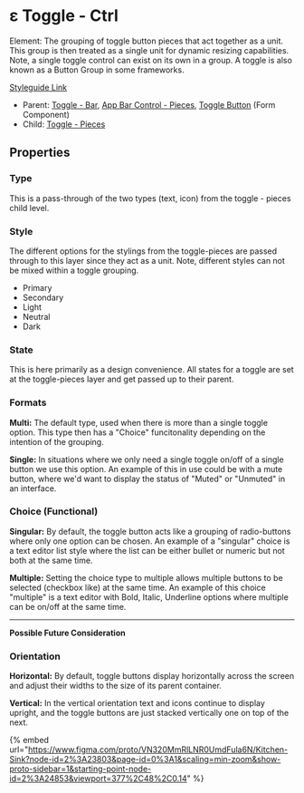 # ε Toggle - Ctrl

Element: The grouping of toggle button pieces that act together as a unit. This group is then treated as a single unit for dynamic resizing capabilities. Note, a single toggle control can exist on its own in a group. A toggle is also known as a Button Group in some frameworks.

[Styleguide Link](https://zpl.io/ag19AW0)

* Parent: [Toggle - Bar](toggle-bar.md), [App Bar Control - Pieces](../../components/app-bar/abc-pieces.md), [Toggle Button](../../components/form/togglebutton.md) (Form Component)
* Child: [Toggle - Pieces](toggle-pieces.md)

## Properties

### Type

This is a pass-through of the two types (text, icon) from the toggle - pieces child level.

### Style

The different options for the stylings from the toggle-pieces are passed through to this layer since they act as a unit. Note, different styles can not be mixed within a toggle grouping.

* Primary
* Secondary
* Light
* Neutral
* Dark

### State

This is here primarily as a design convenience. All states for a toggle are set at the toggle-pieces layer and get passed up to their parent.

### Formats

**Multi:** The default type, used when there is more than a single toggle option. This type then has a "Choice" funcitonality depending on the intention of the grouping.

**Single:** In situations where we only need a single toggle on/off of a single button we use this option. An example of this in use could be with a mute button, where we'd want to display the status of "Muted" or "Unmuted" in an interface.

### Choice (Functional)

**Singular:** By default, the toggle button acts like a grouping of radio-buttons where only one option can be chosen. An example of a "singular" choice is a text editor list style where the list can be either bullet or numeric but not both at the same time.

**Multiple:** Setting the choice type to multiple allows multiple buttons to be selected (checkbox like) at the same time. An example of this choice "multiple" is a text editor with Bold, Italic, Underline options where multiple can be on/off at the same time.

***

**Possible Future Consideration**

### Orientation

**Horizontal:** By default, toggle buttons display horizontally across the screen and adjust their widths to the size of its parent container.

**Vertical:** In the vertical orientation text and icons continue to display upright, and the toggle buttons are just stacked vertically one on top of the next.

{% embed url="https://www.figma.com/proto/VN320MmRlLNR0UmdFula6N/Kitchen-Sink?node-id=2%3A23803&page-id=0%3A1&scaling=min-zoom&show-proto-sidebar=1&starting-point-node-id=2%3A24853&viewport=377%2C48%2C0.14" %}

